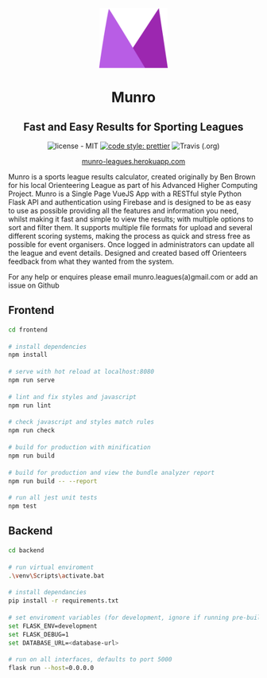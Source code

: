 <div align="center">
<img height="120px" src="./frontend/src/assets/images/MunroLogo.png" />

# Munro

## Fast and Easy Results for Sporting Leagues

![license - MIT](https://img.shields.io/badge/license-MIT-blue?style=flat-square)
[![code style: prettier](https://img.shields.io/badge/code_style-prettier-ff69b4.svg?style=flat-square)](https://github.com/prettier/prettier)
![Travis (.org)](https://img.shields.io/travis/brownben/munro?style=flat-square)

[munro-leagues.herokuapp.com](https://munro-leagues.herokuapp.com)

</div>

Munro is a sports league results calculator, created originally by Ben Brown for his local Orienteering League as part of his Advanced Higher Computing Project. Munro is a Single Page VueJS App with a RESTful style Python Flask API and authentication using Firebase and is designed to be as easy to use as possible providing all the features and information you need, whilst making it fast and simple to view the results; with multiple options to sort and filter them. It supports multiple file formats for upload and several different scoring systems, making the process as quick and stress free as possible for event organisers. Once logged in administrators can update all the league and event details. Designed and created based off Orienteers feedback from what they wanted from the system.

For any help or enquires please email munro.leagues(a)gmail.com or add an issue on Github

## Frontend

```bash
cd frontend

# install dependencies
npm install

# serve with hot reload at localhost:8080
npm run serve

# lint and fix styles and javascript
npm run lint

# check javascript and styles match rules
npm run check

# build for production with minification
npm run build

# build for production and view the bundle analyzer report
npm run build -- --report

# run all jest unit tests
npm test
```

## Backend

```bash
cd backend

# run virtual enviroment
.\venv\Scripts\activate.bat

# install dependancies
pip install -r requirements.txt

# set enviroment variables (for development, ignore if running pre-built frontend)
set FLASK_ENV=development
set FLASK_DEBUG=1
set DATABASE_URL=<database-url>

# run on all interfaces, defaults to port 5000
flask run --host=0.0.0.0
```
